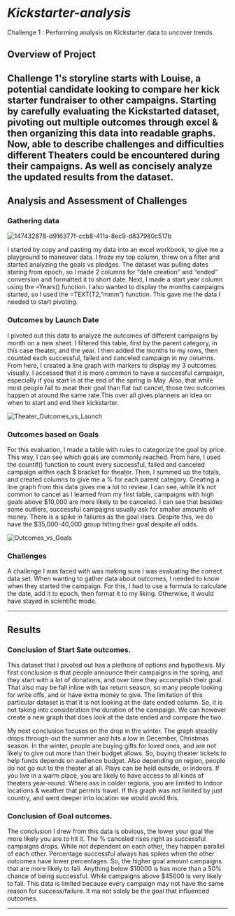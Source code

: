 # ***Kickstarter-analysis***
Challenge 1 : Performing analysis on Kickstarter data to uncover trends.

## **Overview of Project**

Challenge 1's storyline starts with Louise, a potential candidate looking to compare her kick starter fundraiser to other campaigns. Starting by carefully evaluating the Kickstarted dataset, pivoting out multiple outcomes through excel & then organizing this data into readable graphs. Now, able to describe challenges and difficulties different Theaters could be encountered during their campaigns. As well as concisely analyze the updated results from the dataset.  
--------------------------------------------------------------------------------------------------------------------------------------------------------------------------------
## Analysis and Assessment of Challenges
### Gathering data
![147432878-d916377f-ccb8-411a-8ec9-d837980c517b](https://user-images.githubusercontent.com/96705257/147432887-731410d1-3fb2-4e2a-852d-b9224f97ac1e.png)

  I started by copy and pasting my data into an excel workbook, to give me a playground to maneuver data. I froze my top column, threw on a filter and started analyzing the goals vs pledges. The dataset was pulling dates staring from epoch, so I made 2 columns for “date creation” and “ended” conversion and formatted it to short date. Next, I made a start year column using the =Years() function. I also wanted to display the months campaigns started, so I used the =TEXT(T2,”mmm”) function. This gave me the data I needed to start pivoting. 

### Outcomes by Launch Date
  I pivoted out this data to analyze the outcomes of different campaigns by month on a new sheet. I filtered this table, first by the parent category, in this case theater, and the year. I then added the months to my rows, then counted each successful, failed and canceled campaign in my columns. From here, I created a line graph with markers to display my 3 outcomes visually. I accessed that it is more common to have a successful campaign, especially if you start in at the end of the spring in May. Also, that while most people fail to meat their goal than flat out cancel, those two outcomes happen at around the same rate.This over all gives planners an idea on when to start and end their kickstarter. 

![Theater_Outcomes_vs_Launch](https://user-images.githubusercontent.com/96705257/147432759-1e004d9c-01c2-4db1-995c-f048487d041d.png)

### Outcomes based on Goals
  For this evaluation, I made a table with rules to categorize the goal by price. This way, I can see which goals are commonly reached. From here, I used the countif() function to count every successful, failed and canceled campaign within each $ bracket for theater. Then, I summed up the totals, and created columns to give me a % for each parent category. Creating a line graph from this data gives me a lot to review. I can see, while it’s not common to cancel as I learned from my first table, campaigns with high goals above $10,000 are more likely to be canceled. I can see that besides some outliers, successful campaigns usually ask for smaller amounts of money. There is a spike in failures as the goal rises. Despite this, we do have the $35,000-40,000 group hitting their goal despite all odds. 
  
![Outcomes_vs_Goals](https://user-images.githubusercontent.com/96705257/147432878-d916377f-ccb8-411a-8ec9-d837980c517b.png)

### Challenges
  A challenge I was faced with was making sure I was evaluating the correct data set. When wanting to gather data about outcomes, I needed to know when they started the campaign. For this, I had to use a formula to calculate the date, add it to epoch, then format it to my liking. Otherwise, it would have stayed in scientific mode. 

------------------------------------------------------------------------------------------------------------------------------------------------------------------------------
## Results

### Conclusion of Start Sate outcomes.
  This dataset that I pivoted out has a plethora of options and hypothesis. My first conclusion is that people announce their campaigns in the spring, and they start with a lot of donations, and over time they accomplish their goal. That also may be fall inline with tax return season, so many people looking for write offs, and or have extra money to give. The limitation of this particular dataset is that it is not looking at the date ended column. So, it is not taking into consideration the duration of the campaign. We can however create a new graph that does look at the date ended and compare the two.

  My next conclusion focuses on the drop in the winter. The graph steadily drops through-out the summer and hits a low in December, Christmas season. In the winter, people are buying gifts for loved ones, and are not likely to give out more than their budget allows. So, buying theater tickets to help funds depends on audience budget. Also depending on region, people do not go out to the theater at all. Plays can be held outside, or indoors. If you live in a warm place, you are likely to have access to all kinds of theaters year-round. Where ass in colder regions, you are limited to indoor locations & weather that permits travel. If this graph was not limited by just country, and went deeper into location we would avoid this. 
### Conclusion of Goal outcomes.

The conclusion I drew from this data is obvious, the lower your goal the more likely you are to hit it. The % canceled rises right as successful campaigns drops. While not dependent on each other, they happen parallel of each other.  Percentage successful always has spikes when the other outcomes have lower percentages. So, the higher goal amount campaigns that are more likely to fail. Anything below $10000 is has more than a 50% chance of being successful. While campaigns above $45000 is very likely to fail. This data is limited because every campaign may not have the same reason for success/failure. It ma not solely be the goal that influenced outcomes.

---------------------------------------------------------------------------------------------------------------------------------------------------------------------------


